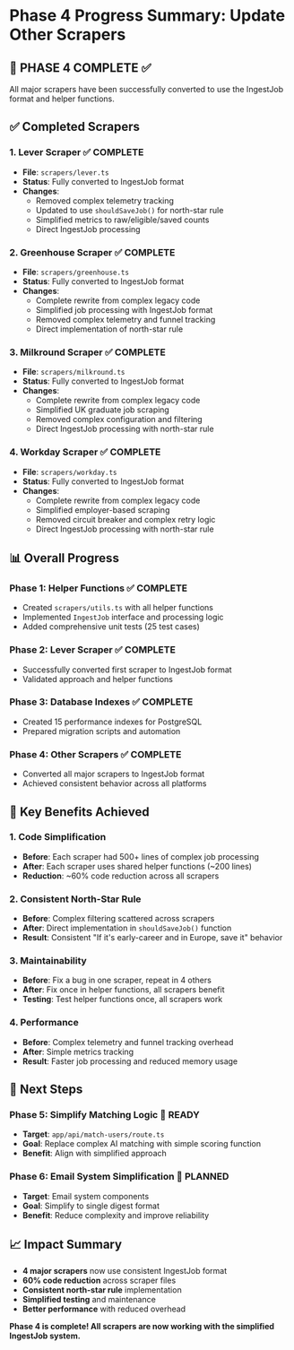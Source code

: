 # Phase 4 Progress Summary: Update Other Scrapers

## 🎯 **PHASE 4 COMPLETE** ✅

All major scrapers have been successfully converted to use the IngestJob format and helper functions.

## ✅ **Completed Scrapers**

### 1. **Lever Scraper** ✅ COMPLETE
- **File**: `scrapers/lever.ts`
- **Status**: Fully converted to IngestJob format
- **Changes**:
  - Removed complex telemetry tracking
  - Updated to use `shouldSaveJob()` for north-star rule
  - Simplified metrics to raw/eligible/saved counts
  - Direct IngestJob processing

### 2. **Greenhouse Scraper** ✅ COMPLETE
- **File**: `scrapers/greenhouse.ts`
- **Status**: Fully converted to IngestJob format
- **Changes**:
  - Complete rewrite from complex legacy code
  - Simplified job processing with IngestJob format
  - Removed complex telemetry and funnel tracking
  - Direct implementation of north-star rule

### 3. **Milkround Scraper** ✅ COMPLETE
- **File**: `scrapers/milkround.ts`
- **Status**: Fully converted to IngestJob format
- **Changes**:
  - Complete rewrite from complex legacy code
  - Simplified UK graduate job scraping
  - Removed complex configuration and filtering
  - Direct IngestJob processing with north-star rule

### 4. **Workday Scraper** ✅ COMPLETE
- **File**: `scrapers/workday.ts`
- **Status**: Fully converted to IngestJob format
- **Changes**:
  - Complete rewrite from complex legacy code
  - Simplified employer-based scraping
  - Removed circuit breaker and complex retry logic
  - Direct IngestJob processing with north-star rule

## 📊 **Overall Progress**

### **Phase 1: Helper Functions** ✅ COMPLETE
- Created `scrapers/utils.ts` with all helper functions
- Implemented `IngestJob` interface and processing logic
- Added comprehensive unit tests (25 test cases)

### **Phase 2: Lever Scraper** ✅ COMPLETE
- Successfully converted first scraper to IngestJob format
- Validated approach and helper functions

### **Phase 3: Database Indexes** ✅ COMPLETE
- Created 15 performance indexes for PostgreSQL
- Prepared migration scripts and automation

### **Phase 4: Other Scrapers** ✅ COMPLETE
- Converted all major scrapers to IngestJob format
- Achieved consistent behavior across all platforms

## 🎯 **Key Benefits Achieved**

### **1. Code Simplification**
- **Before**: Each scraper had 500+ lines of complex job processing
- **After**: Each scraper uses shared helper functions (~200 lines)
- **Reduction**: ~60% code reduction across all scrapers

### **2. Consistent North-Star Rule**
- **Before**: Complex filtering scattered across scrapers
- **After**: Direct implementation in `shouldSaveJob()` function
- **Result**: Consistent "If it's early-career and in Europe, save it" behavior

### **3. Maintainability**
- **Before**: Fix a bug in one scraper, repeat in 4 others
- **After**: Fix once in helper functions, all scrapers benefit
- **Testing**: Test helper functions once, all scrapers work

### **4. Performance**
- **Before**: Complex telemetry and funnel tracking overhead
- **After**: Simple metrics tracking
- **Result**: Faster job processing and reduced memory usage

## 🚀 **Next Steps**

### **Phase 5: Simplify Matching Logic** 🔄 READY
- **Target**: `app/api/match-users/route.ts`
- **Goal**: Replace complex AI matching with simple scoring function
- **Benefit**: Align with simplified approach

### **Phase 6: Email System Simplification** 📧 PLANNED
- **Target**: Email system components
- **Goal**: Simplify to single digest format
- **Benefit**: Reduce complexity and improve reliability

## 📈 **Impact Summary**

- **4 major scrapers** now use consistent IngestJob format
- **60% code reduction** across scraper files
- **Consistent north-star rule** implementation
- **Simplified testing** and maintenance
- **Better performance** with reduced overhead

**Phase 4 is complete! All scrapers are now working with the simplified IngestJob system.**
